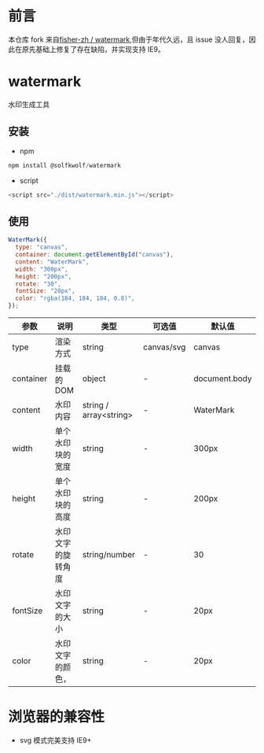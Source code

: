 # 前言

本仓库 fork 来自[fisher-zh / watermark](https://github.com/fisher-zh/watermark),但由于年代久远，且 issue 没人回复，因此在原先基础上修复了存在缺陷，并实现支持 IE9。

# watermark

水印生成工具

## 安装

- npm

```javascript
npm install @solfkwolf/watermark
```

- script

```javascript
<script src="./dist/watermark.min.js"></script>
```

## 使用

```javascript
WaterMark({
  type: "canvas",
  container: document.getElementById("canvas"),
  content: "WaterMark",
  width: "300px",
  height: "200px",
  rotate: "30",
  fontSize: "20px",
  color: "rgba(184, 184, 184, 0.8)",
});
```

| 参数      | 说明               | 类型                     | 可选值     | 默认值        |
| --------- | ------------------ | ------------------------ | ---------- | ------------- |
| type      | 渲染方式           | string                   | canvas/svg | canvas        |
| container | 挂载的 DOM         | object                   | -          | document.body |
| content   | 水印内容           | string / array\<string\> | -          | WaterMark     |
| width     | 单个水印块的宽度   | string                   | -          | 300px         |
| height    | 单个水印块的高度   | string                   | -          | 200px         |
| rotate    | 水印文字的旋转角度 | string/number            | -          | 30            |
| fontSize  | 水印文字的大小     | string                   | -          | 20px          |
| color     | 水印文字的颜色，   | string                   | -          | 20px          |

# 浏览器的兼容性

- svg 模式完美支持 IE9+
